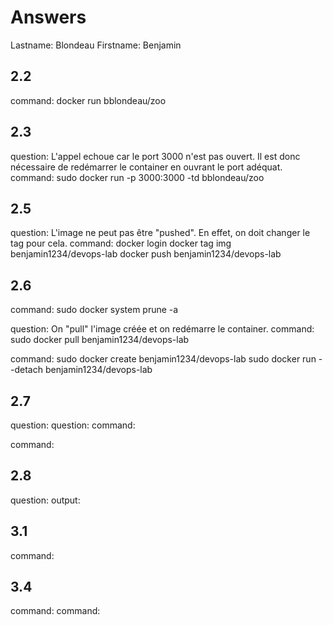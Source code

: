 # Answers

Lastname: Blondeau
Firstname: Benjamin

## 2.2
command: docker run bblondeau/zoo

## 2.3
question: L'appel echoue car le port 3000 n'est pas ouvert. Il est donc nécessaire de redémarrer le container en ouvrant le port adéquat.
command: sudo docker run -p 3000:3000 -td bblondeau/zoo

## 2.5
question: L'image ne peut pas être "pushed". En effet, on doit changer le tag pour cela.
command: docker login
docker tag img benjamin1234/devops-lab
docker push benjamin1234/devops-lab

## 2.6
command: sudo docker system prune -a

question: On "pull" l'image créée et on redémarre le container.
command: sudo docker pull benjamin1234/devops-lab

command: sudo docker create benjamin1234/devops-lab
sudo docker run --detach benjamin1234/devops-lab

## 2.7
question:
question:
command:

command:

## 2.8
question:
output:

## 3.1
command:

## 3.4
command:
command:
